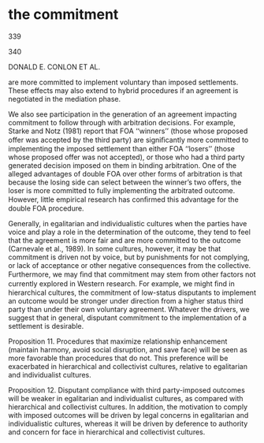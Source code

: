 # the commitment

339

340

DONALD E. CONLON ET AL.

are more committed to implement voluntary than imposed settlements. These effects may also extend to hybrid procedures if an agreement is negotiated in the mediation phase.

We also see participation in the generation of an agreement impacting commitment to follow through with arbitration decisions. For example, Starke and Notz (1981) report that FOA ‘‘winners’’ (those whose proposed offer was accepted by the third party) are signiﬁcantly more committed to implementing the imposed settlement than either FOA ‘‘losers’’ (those whose proposed offer was not accepted), or those who had a third party generated decision imposed on them in binding arbitration. One of the alleged advantages of double FOA over other forms of arbitration is that because the losing side can select between the winner’s two offers, the loser is more committed to fully implementing the arbitrated outcome. However, little empirical research has conﬁrmed this advantage for the double FOA procedure.

Generally, in egalitarian and individualistic cultures when the parties have voice and play a role in the determination of the outcome, they tend to feel that the agreement is more fair and are more committed to the outcome (Carnevale et al., 1989). In some cultures, however, it may be that commitment is driven not by voice, but by punishments for not complying, or lack of acceptance or other negative consequences from the collective. Furthermore, we may ﬁnd that commitment may stem from other factors not currently explored in Western research. For example, we might ﬁnd in hierarchical cultures, the commitment of low-status disputants to implement an outcome would be stronger under direction from a higher status third party than under their own voluntary agreement. Whatever the drivers, we suggest that in general, disputant commitment to the implementation of a settlement is desirable.

Proposition 11. Procedures that maximize relationship enhancement (maintain harmony, avoid social disruption, and save face) will be seen as more favorable than procedures that do not. This preference will be exacerbated in hierarchical and collectivist cultures, relative to egalitarian and individualist cultures.

Proposition 12. Disputant compliance with third party-imposed outcomes will be weaker in egalitarian and individualist cultures, as compared with hierarchical and collectivist cultures. In addition, the motivation to comply with imposed outcomes will be driven by legal concerns in egalitarian and individualistic cultures, whereas it will be driven by deference to authority and concern for face in hierarchical and collectivist cultures.
